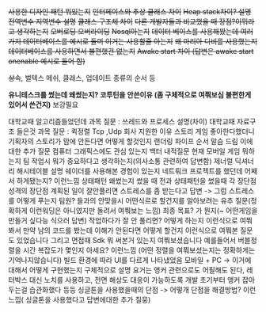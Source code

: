 ~~사용한 디자인 패턴 뭐있는지~~
~~인터페이스와 추상 클래스 차이~~
~~Heap stack차이? 설명~~
~~전역변수 지역변수 설명~~
~~클래스 구조체 차이~~
~~다른 개발자들과 비교했을 때 장점?이뭐라고 생각하는지~~
~~오버로딩 오버라이딩~~
~~Nosql아는지~~
~~데이터 베이스를 사용해봤는데 여러가지 데이터베이스를 예시로 들며 이거는 사용할줄 아는지~~
~~왜 마리아 디비를 사용했는지~~
~~데이터베이스를 사용하면서 불편했건 없는지~~
~~Awake start 차이 (답변은 awake start onenable 예시로 들어 함)~~

~~상속~~, 벌텍스 메쉬, 클래스, 업데이트 종류의 순서 등

**유니테스크를 썼는데 왜썼는지? 코루틴을 안쓴이유 (좀 구체적으로 여쭤보심 불편한게 있어서 쓴건지)** 보강필요

대학교때 알고리즘들었던데 과목 질문 : 쓰레드와 프로세스 설명(차이)
대학교때 자료구조 들은것 과목 질문 : 퀵정렬
Tcp ,Udp 
회사 지원한 이유
스토리 게임 좋아한다했더니 기획자의 스토리가 맘에 안든다면 어떻게 할것인지
랜더링 파이프 순서 말슴 드림
이에 대한 추가 질문 컴퓨터 그래픽스에도 관심 있는지
백터 내적질문
현재 모버일 게임 뭐하는지
팀 작업시 뭐가 중요하다고 생각하는지(의사소통 관련하여 답변함)
제너럴 
딕셔너리 해시테이블 설명
쉐이더를 사용해본 경험이 있는지
네트뤄크 프로젝트를 했던데 어째서 하게됐는지? 이런느낌 
상태패턴 왜썼는지 썼을 때 전과 상태패턴을 썼을때 각 장단점
성격의 장단점 
계획된 일이 잘안풀리면 스트레스를 좀 받는다고 답변 -> 그럼 스트레스를 어떻게 푸는지 
팀원? 들과의 안맞을시 어떤식르로 할건지를 알아보려는 유추 질문(정확하게 이런워딩은 아니였지만 돌려서 여쭤보는 느낌) 
최종 목표? 가 뭔지(~ 어떤게임을 만들거 싶다능 식으러 답변)
작업하다가 잘 안 풀리면? 어떻게 하는지 이런식으로 여쭤봐서 
만약 남의 코드를 봤는데 이해가 안된다면 어떻게 할건지 이런식으로 여쭤본 질문도 있었습니다 
그리고 면접때 Sdk 뭐 써본거 있는지 여쭤보셨습니다
예를들어서 버블정렬을 시간 복잡도가 몇인지 아세요? 이런느낌 (어떤 정렬을 여쭤보셨는지는 정확하게는 기억나지않습니다)
빌드 환경에 따라 UI를 다르게 나타냈었음 모바일 + PC -> 이거에 대해서 어떻게 구현했는지 구체적으로 설명
요거는 앵커 관련으로도 어필해도 된다, 레터박스 대신 노치를 사용하고, 전면 해상도 대응이 가능하도록 개발 초기부터 앵커 잡아두는걸 습관화했다 등등
싱글톤을 사용했을때의 단점 -> 어떻개 단점을 해결방법? 이런느낌( 싱글톤을 사용했다고 답변에대한 추가 질뭉)

